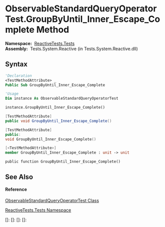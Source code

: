 # ObservableStandardQueryOperatorTest.GroupByUntil\_Inner\_Escape\_Complete Method

**Namespace:**  [ReactiveTests.Tests](ReactiveTests.Tests\ReactiveTests.Tests.md)  
**Assembly:**  Tests.System.Reactive (in Tests.System.Reactive.dll)

## Syntax

```vb
'Declaration
<TestMethodAttribute> _
Public Sub GroupByUntil_Inner_Escape_Complete
```

```vb
'Usage
Dim instance As ObservableStandardQueryOperatorTest

instance.GroupByUntil_Inner_Escape_Complete()
```

```csharp
[TestMethodAttribute]
public void GroupByUntil_Inner_Escape_Complete()
```

```c++
[TestMethodAttribute]
public:
void GroupByUntil_Inner_Escape_Complete()
```

```fsharp
[<TestMethodAttribute>]
member GroupByUntil_Inner_Escape_Complete : unit -> unit 
```

```jscript
public function GroupByUntil_Inner_Escape_Complete()
```

## See Also

#### Reference

[ObservableStandardQueryOperatorTest Class](ObservableStandardQueryOperatorTest\ObservableStandardQueryOperatorTest.md)

[ReactiveTests.Tests Namespace](ReactiveTests.Tests\ReactiveTests.Tests.md)

[]: 
[]: 
[]: 
[]: 